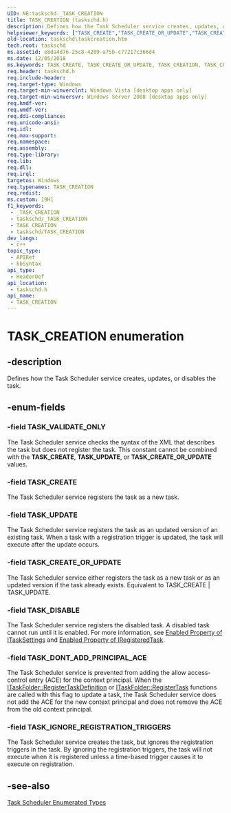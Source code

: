```yaml
---
UID: NE:taskschd._TASK_CREATION
title: TASK_CREATION (taskschd.h)
description: Defines how the Task Scheduler service creates, updates, or disables the task.
helpviewer_keywords: ["TASK_CREATE","TASK_CREATE_OR_UPDATE","TASK_CREATION","TASK_CREATION enumeration [Task Scheduler]","TASK_DISABLE","TASK_DONT_ADD_PRINCIPAL_ACE","TASK_IGNORE_REGISTRATION_TRIGGERS","TASK_UPDATE","TASK_VALIDATE_ONLY","taskschd.taskcreation","taskschd/TASK_CREATE","taskschd/TASK_CREATE_OR_UPDATE","taskschd/TASK_CREATION","taskschd/TASK_DISABLE","taskschd/TASK_DONT_ADD_PRINCIPAL_ACE","taskschd/TASK_IGNORE_REGISTRATION_TRIGGERS","taskschd/TASK_UPDATE","taskschd/TASK_VALIDATE_ONLY"]
old-location: taskschd\taskcreation.htm
tech.root: taskschd
ms.assetid: e8da4d76-25c8-4209-a75b-c77217c366d4
ms.date: 12/05/2018
ms.keywords: TASK_CREATE, TASK_CREATE_OR_UPDATE, TASK_CREATION, TASK_CREATION enumeration [Task Scheduler], TASK_DISABLE, TASK_DONT_ADD_PRINCIPAL_ACE, TASK_IGNORE_REGISTRATION_TRIGGERS, TASK_UPDATE, TASK_VALIDATE_ONLY, taskschd.taskcreation, taskschd/TASK_CREATE, taskschd/TASK_CREATE_OR_UPDATE, taskschd/TASK_CREATION, taskschd/TASK_DISABLE, taskschd/TASK_DONT_ADD_PRINCIPAL_ACE, taskschd/TASK_IGNORE_REGISTRATION_TRIGGERS, taskschd/TASK_UPDATE, taskschd/TASK_VALIDATE_ONLY
req.header: taskschd.h
req.include-header: 
req.target-type: Windows
req.target-min-winverclnt: Windows Vista [desktop apps only]
req.target-min-winversvr: Windows Server 2008 [desktop apps only]
req.kmdf-ver: 
req.umdf-ver: 
req.ddi-compliance: 
req.unicode-ansi: 
req.idl: 
req.max-support: 
req.namespace: 
req.assembly: 
req.type-library: 
req.lib: 
req.dll: 
req.irql: 
targetos: Windows
req.typenames: TASK_CREATION
req.redist: 
ms.custom: 19H1
f1_keywords:
 - _TASK_CREATION
 - taskschd/_TASK_CREATION
 - TASK_CREATION
 - taskschd/TASK_CREATION
dev_langs:
 - c++
topic_type:
 - APIRef
 - kbSyntax
api_type:
 - HeaderDef
api_location:
 - taskschd.h
api_name:
 - TASK_CREATION
---
```


# TASK_CREATION enumeration


## -description

Defines how the Task Scheduler service creates, updates, or disables the task.

## -enum-fields

### -field TASK_VALIDATE_ONLY

The Task Scheduler service checks the syntax of the XML that describes the task but does not register the task. This constant cannot be combined with the <b>TASK_CREATE</b>, <b>TASK_UPDATE</b>, or  <b>TASK_CREATE_OR_UPDATE</b> values.

### -field TASK_CREATE

The Task Scheduler service registers the task as a new task.

### -field TASK_UPDATE

The Task Scheduler service registers the task as an updated version of an existing task. When a task with a registration trigger is updated, the task will execute after the update occurs.

### -field TASK_CREATE_OR_UPDATE

The Task Scheduler service either registers the task as a new task or as an updated version if the task already exists. Equivalent to TASK_CREATE | TASK_UPDATE.

### -field TASK_DISABLE

The Task Scheduler service registers the disabled task. A disabled task cannot run until it is enabled. For more information, see <a href="/windows/desktop/api/taskschd/nf-taskschd-itasksettings-get_enabled">Enabled Property of ITaskSettings</a> and <a href="/windows/desktop/api/taskschd/nf-taskschd-iregisteredtask-get_enabled">Enabled Property of IRegisteredTask</a>.

### -field TASK_DONT_ADD_PRINCIPAL_ACE

The Task Scheduler service is prevented from adding the allow access-control entry (ACE) for the context principal. When the <a href="/windows/desktop/api/taskschd/nf-taskschd-itaskfolder-registertaskdefinition">ITaskFolder::RegisterTaskDefinition</a> or  <a href="/windows/desktop/api/taskschd/nf-taskschd-itaskfolder-registertask">ITaskFolder::RegisterTask</a> functions are called with this flag to update a task, the Task Scheduler service does not add the ACE for the new context principal and does not remove the ACE from the old context principal.

### -field TASK_IGNORE_REGISTRATION_TRIGGERS

The Task Scheduler service creates the task, but ignores the registration triggers in the task. By ignoring the registration triggers, the task will not execute when it is registered unless a time-based trigger causes it to execute on registration.

## -see-also

<a href="/windows/desktop/TaskSchd/task-scheduler-enumerated-types">Task Scheduler Enumerated Types</a>